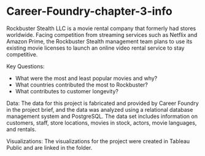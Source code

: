# Career-Foundry-chapter-3-info
Rockbuster Stealth LLC is a movie rental company that formerly had stores worldwide. Facing competition from streaming services such as Netflix and Amazon Prime, the Rockbuster Stealth management team plans to use its existing movie licenses to launch an online video rental service to stay competitive.

Key Questions:
- What were the most and least popular movies and why?
- What countries contributed the most to Rockbuster?
- What contributes to customer longevity?

Data:
The data for this project is fabricated and provided by Career Foundry in the project brief, and the data was analyzed using a relational database management system and PostgreSQL. The data set includes information on customers, staff, store locations, movies in stock, actors, movie languages, and rentals.

Visualizations:
The visualizations for the project were created in Tableau Public and are linked in the folder.

